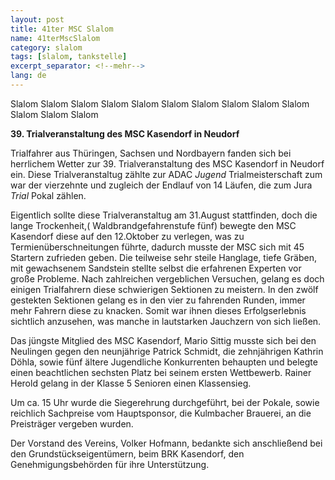 ```yaml
---
layout: post
title: 41ter MSC Slalom
name: 41terMscSlalom
category: slalom
tags: [slalom, tankstelle]
excerpt_separator: <!--mehr-->
lang: de
---
```


Slalom Slalom Slalom Slalom Slalom Slalom Slalom Slalom Slalom Slalom Slalom Slalom Slalom

<!--mehr-->

**39. Trialveranstaltung des MSC Kasendorf in Neudorf**

Trialfahrer aus Thüringen, Sachsen  und Nordbayern fanden sich bei herrlichem Wetter zur 39. Trialveranstaltung des MSC Kasendorf in Neudorf ein. Diese Trialveranstaltug zählte zur ADAC *Jugend* Trialmeisterschaft zum war der vierzehnte und zugleich der Endlauf von 14 Läufen, die zum Jura *Trial* Pokal zählen.

Eigentlich sollte diese Trialveranstaltug am 31.August stattfinden, doch die lange Trockenheit,( Waldbrandgefahrenstufe fünf) bewegte den MSC Kasendorf diese auf den 12.Oktober zu verlegen, was zu Termienüberschneitungen führte, dadurch musste der MSC sich mit 45 Startern zufrieden geben. Die teilweise sehr steile Hanglage, tiefe Gräben, mit gewachsenem Sandstein stellte selbst die erfahrenen Experten vor große Probleme. Nach zahlreichen vergeblichen Versuchen, gelang es doch einigen Trialfahrern diese schwierigen Sektionen zu meistern. In den zwölf gestekten Sektionen gelang es in den vier zu fahrenden Runden, immer mehr Fahrern diese zu knacken. Somit war ihnen dieses Erfolgserlebnis sichtlich anzusehen, was manche in lautstarken Jauchzern von sich ließen.

Das jüngste Mitglied des MSC Kasendorf, Mario Sittig musste sich bei den Neulingen gegen den neunjährige Patrick Schmidt, die zehnjährigen Kathrin Döhla, sowie fünf ältere Jugendliche Konkurrenten behaupten und belegte einen beachtlichen sechsten Platz bei seinem ersten Wettbewerb. Rainer Herold gelang in der Klasse 5 Senioren einen Klassensieg.

Um ca. 15 Uhr wurde die Siegerehrung durchgeführt, bei der Pokale,  sowie reichlich Sachpreise vom Hauptsponsor, die Kulmbacher Brauerei, an die Preisträger vergeben wurden.

Der Vorstand des Vereins, Volker Hofmann, bedankte sich anschließend bei den Grundstückseigentümern, beim BRK Kasendorf, den Genehmigungsbehörden für ihre Unterstützung.
